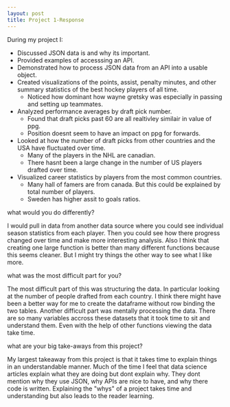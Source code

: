 ```yaml
---
layout: post
title: Project 1-Response
---
```



During my project I:
* Discussed JSON data is and why its important.
* Provided examples of accesssing an API.
* Demonstrated how to process JSON data from an API into a usable object.
* Created visualizations of the points, assist, penalty minutes, and other summary statistics of the best hockey players of all time.
  * Noticed how dominant how wayne gretsky was especially in passing and setting up teammates. 
* Analyzed performance averages by draft pick number.
  * Found that draft picks past 60 are all realtivley similair in value of ppg. 
  * Position doesnt seem to have an impact on ppg for forwards. 
* Looked at how the number of draft picks from other countries and the USA have fluctuated over time. 
  * Many of the players in the NHL are canadian. 
  * There hasnt been a large change in the number of US players drafted over time.
* Visualized career statistics by players from the most common countries. 
  * Many hall of famers are from canada. But this could be explained by total number of players. 
  * Sweden has higher assit to goals ratios.
  
what would you do differently?

I would pull in data from another data source where you could see individual season statistics from each player. Then you could see how there progress changed over time and make more interesting analysis. Also I think that creating one large function is better than many different functions because this seems cleaner. But I might try things the other way to see what I like more. 

what was the most difficult part for you?

The most difficult part of this was structuring the data. In particular looking at the number of people drafted from each country. I think there might have been a better way for me to create the dataframe without row binding the two tables. Another difficult part was mentally processing the data. There are so many variables accross these datasets that it took time to sit and understand them. Even with the help of other functions viewing the data take time.

what are your big take-aways from this project?

My largest takeaway from this project is that it takes time to explain things in an understandable manner. Much of the time I feel that data science articles explain what they are doing but dont explain why. They dont mention why they use JSON, why APIs are nice to have, and why there code is written. Explaining the "whys" of a project takes time and understanding but also leads to the reader learning. 

